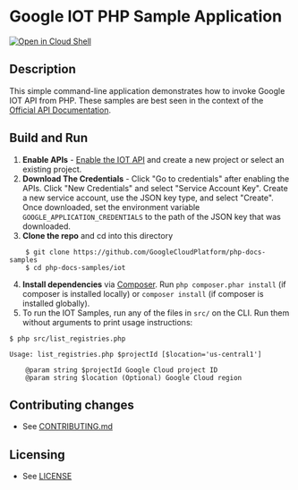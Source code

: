 # Google IOT PHP Sample Application

[![Open in Cloud Shell][shell_img]][shell_link]

[shell_img]: http://gstatic.com/cloudssh/images/open-btn.svg
[shell_link]: https://console.cloud.google.com/cloudshell/open?git_repo=https://github.com/googlecloudplatform/php-docs-samples&page=editor&working_dir=iot

## Description

This simple command-line application demonstrates how to invoke Google
IOT API from PHP. These samples are best seen in the context of the
[Official API Documentation](https://cloud.google.com/iot/docs).

## Build and Run
1.  **Enable APIs** - [Enable the IOT API](
    https://console.cloud.google.com/flows/enableapi?apiid=iot.googleapis.com)
    and create a new project or select an existing project.
2.  **Download The Credentials** - Click "Go to credentials" after enabling the APIs. Click
    "New Credentials"
    and select "Service Account Key". Create a new service account, use the JSON key type, and
    select "Create". Once downloaded, set the environment variable `GOOGLE_APPLICATION_CREDENTIALS`
    to the path of the JSON key that was downloaded.
3.  **Clone the repo** and cd into this directory
```
    $ git clone https://github.com/GoogleCloudPlatform/php-docs-samples
    $ cd php-docs-samples/iot
```
4.  **Install dependencies** via [Composer](http://getcomposer.org/doc/00-intro.md).
    Run `php composer.phar install` (if composer is installed locally) or `composer install`
    (if composer is installed globally).
5.  To run the IOT Samples, run any of the files in `src/` on the CLI. Run them without arguments to print usage instructions:
```
$ php src/list_registries.php

Usage: list_registries.php $projectId [$location='us-central1']

    @param string $projectId Google Cloud project ID
    @param string $location (Optional) Google Cloud region
```

## Contributing changes

* See [CONTRIBUTING.md](../CONTRIBUTING.md)

## Licensing

* See [LICENSE](../LICENSE)
